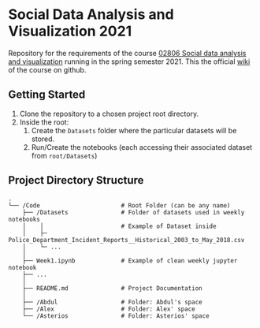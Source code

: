 # Social Data Analysis and Visualization 2021

Repository for the requirements of the course [02806 Social data analysis and visualization](https://kurser.dtu.dk/course/2020-2021/02806) running in the spring semester 2021. This the official [wiki](https://github.com/suneman/socialdata2021/wiki) of the course on github.  

## Getting Started  
1. Clone the repository to a chosen project root directory.
2. Inside the root:
	1. Create the `Datasets` folder where the particular datasets will be stored.
	2. Run/Create the notebooks (each accessing their associated dataset from `root/Datasets`)

## Project Directory Structure  
    .
    └── /Code  			    		# Root Folder (can be any name)
        ├── /Datasets               # Folder of datasets used in weekly notebooks
        │    │ 						# Example of Dataset inside 
        │    ├─ Police_Department_Incident_Reports__Historical_2003_to_May_2018.csv
        │    └─ ...
        │    
        ├── Week1.ipynb           	# Example of clean weekly jupyter notebook
        ├── ...          
        │
        ├── README.md               # Project Documentation
        │ 
        ├── /Abdul                  # Folder: Abdul's space
        ├── /Alex                   # Folder: Alex' space        
        └── /Asterios               # Folder: Asterios' space

